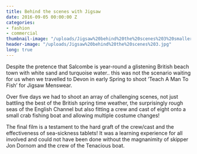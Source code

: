```yaml
---
title: Behind the scenes with Jigsaw
date: 2016-09-05 00:00:00 Z
categories:
- fashion
- commercial
thumbnail-image: "/uploads/Jigsaw%20behind%20the%20scenes%203%20smaller.jpg"
header-image: "/uploads/Jigsaw%20behind%20the%20scenes%203.jpg"
long: true
---
```


Despite the pretence that Salcombe is year-round a glistening British beach town with white sand and turquoise water.. this was not the scenario waiting for us when we travelled to Devon in early Spring to shoot ‘Teach A Man To Fish’ for Jigsaw Menswear.

Over five days we had to shoot an array of challenging scenes, not just battling the best of the British spring time weather, the surprisingly rough seas of the English Channel but also fitting a crew and cast of eight onto a small crab fishing boat and allowing multiple costume changes!

The final film is a testament to the hard graft of the crew/cast and the effectiveness of sea-sickness tablets! It was a learning experience for all involved and could not have been done without the magnanimity of skipper Jon Dornom and the crew of the Tenacious boat.

